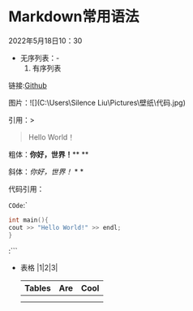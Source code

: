 # Markdown常用语法

2022年5月18日10：30

- 无序列表：- 
  1. 有序列表

链接:[Github](https://github.com/)

图片：![](C:\Users\Silence Liu\Pictures\壁纸\代码.jpg)

引用：> 

> Hello World！

粗体：**你好，世界！**** **

斜体：*你好，世界！* * *

代码引用：

`COde`:`

```c++
int main(){
cout >> "Hello World!" >> endl;
}
```

:```

- 表格 |1|2|3|

  | Tables | Are  | Cool |
  | ------ | ---- | ---- |
  |        |      |      |
  |        |      |      |

  

